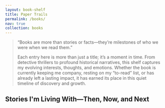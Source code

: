 ```yaml
---
layout: book-shelf
title: Paper Trails
permalink: /books/
nav: true
collection: books
---
```

> “Books are more than stories or facts—they’re milestones of who we were when we read them.”
>
> Each entry here is more than just a title; it’s a moment in time. From detective thrillers to profound historical narratives, this shelf captures my evolving interests, thoughts, and emotions. Whether the book is currently keeping me company, resting on my “to-read” list, or has already left a lasting impact, it has earned its place in this quiet timeline of discovery and growth.

## Stories I'm Living With—Then, Now, and Next